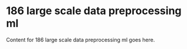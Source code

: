# 186 large scale data preprocessing ml

Content for 186 large scale data preprocessing ml goes here.
